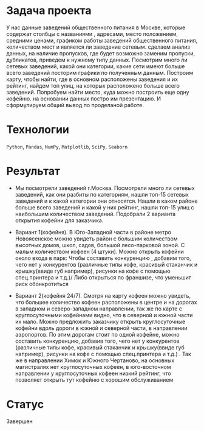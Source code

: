 # Задача проекта
 У нас данные заведений общественного питания в Москве, которые содержат столбцы с названиями , адресами, место положением, средними ценами, графиком работы заведений общественного питания, количеством мест и является ли заведение сетевым. сделаем анализ данных, на наличие пропусков, где будет возможно заменим пропуски, дубликатов, приведем к нужному типу данных. Посмотрим много ли сетевых заведений, какой они категории, какие сети имеют больше всего заведений посторим графики по полученным данным. Построим карту, чтобы найти, где в основном расположены заведения и их рейтинг, найдем топ улиц, на которых расположено больше всего заведений. Попробуем найти место, куда можно построить еще одну кофейню. на основании данных постро им презентацию. И сформулируем общий вывод по проделаной работе.

# Технологии
`Python`, `Pandas`, `NumPy`, `Matplotlib`, `SciPy`, `Seaborn`

# Результат
- Мы посмотрели заведений г.Москва. Посмотрели много ли сетевых заведений, как они разбиты по категориям, нашли топ-15 сетевых заведений и к какой категории они относятся. Нашли в каком районе больше всего заведений и какой у них рейтинг, нашли топ-15 улиц с наибольшим количеством заведений. Подобрали 2 варианта открытия кофейни для заказчика.


- Вариант 1(кофейня). В Юго-Западной части в районе метро Новоясенское можно увидеть район с большим количеством высотных домов, школ, садов, большой лесо-парковой зоной. С малым количеством кофеен (4 штуки). Можно открыть кофейни около входа в парк: Чтобы составить конкуренцию , добавим того, чего нет у конкурентов (различные типы кофе, красивый стаканчик и крышку(ввиде губ например), рисунки на кофе с помощью спец.принтера и т.д.)/ Либо открыться по франшизе, что уменьшит риск обонкротиться
- Вариант 2(кофейня 24/7). Смотря на карту кофеен можно увидеть, что большее количество кофеен расположены в центре и на дорогах в западном и северо-западном направлении, так же по карте с круглосуточными кофейнами видно, что в северной и южной части их мало. Можно предложить заказчику открыть круглосуточные кофейни вдоль дороги в южной и северной части, в направлении аэропортов. По этим дорогам стоит по одной кофейне, можно составить конкуренцию, добавив того, чего нет у конкурентов (различные типы кофе, красивый стаканчик и крышку(ввиде губ например), рисунки на кофе с помощью спец.принтера и т.д.) . Так же в направлении Химок и Южного Чертаново, на основных магистралях нет круглосуточных кофеен, в юго-восточном направлении у круглосуточных кофеен низкий рейтинг, что позволяет открыть тут кофейню с хорошим обслуживанием

# Статус
Завершен
